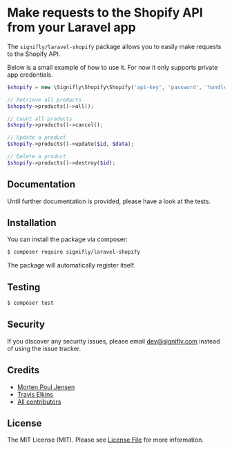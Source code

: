 # Make requests to the Shopify API from your Laravel app

The `signifly/laravel-shopify` package allows you to easily make requests to the Shopify API.

Below is a small example of how to use it. For now it only supports private app credentials.

```php
$shopify = new \Signifly\Shopify\Shopify('api-key', 'password', 'handle');

// Retrieve all products
$shopify->products()->all();

// Count all products
$shopify->products()->cancel();

// Update a product
$shopify->products()->update($id, $data);

// Delete a product
$shopify->products()->destroy($id);
```

## Documentation
Until further documentation is provided, please have a look at the tests.

## Installation

You can install the package via composer:

```bash
$ composer require signifly/laravel-shopify
```

The package will automatically register itself.

## Testing
```bash
$ composer test
```

## Security

If you discover any security issues, please email dev@signifly.com instead of using the issue tracker.

## Credits

- [Morten Poul Jensen](https://github.com/pactode)
- [Travis Elkins](https://github.com/telkins)
- [All contributors](../../contributors)

## License

The MIT License (MIT). Please see [License File](LICENSE.md) for more information.

